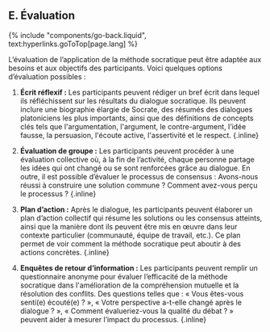 ## E. Évaluation
{% include "components/go-back.liquid", text:hyperlinks.goToTop[page.lang] %}

L’évaluation de l’application de la méthode socratique peut être adaptée aux besoins et aux objectifs des participants. Voici quelques options d’évaluation possibles :

1. **Écrit réflexif :** Les participants peuvent rédiger un bref écrit dans lequel ils réfléchissent sur les résultats du dialogue socratique. Ils peuvent inclure une biographie élargie de Socrate, des résumés des dialogues platoniciens les plus importants, ainsi que des définitions de concepts clés tels que l'argumentation, l'argument, le contre-argument, l’idée fausse, la persuasion, l'écoute active, l'assertivité et le respect. {.inline}

2. **Évaluation de groupe :** Les participants peuvent procéder à une évaluation collective où, à la fin de l’activité, chaque personne partage les idées qui ont changé ou se sont renforcées grâce au dialogue. En outre, il est possible d’évaluer le processus de consensus : Avons-nous réussi à construire une solution commune ? Comment avez-vous perçu le processus ? {.inline}

3. **Plan d’action :** Après le dialogue, les participants peuvent élaborer un plan d’action collectif qui résume les solutions ou les consensus atteints, ainsi que la manière dont ils peuvent être mis en œuvre dans leur contexte particulier (communauté, équipe de travail, etc.). Ce plan permet de voir comment la méthode socratique peut aboutir à des actions concrètes. {.inline}

4. **Enquêtes de retour d’information :** Les participants peuvent remplir un questionnaire anonyme pour évaluer l’efficacité de la méthode socratique dans l'amélioration de la compréhension mutuelle et la résolution des conflits. Des questions telles que : « Vous êtes-vous senti(e) écouté(e) ? », « Votre perspective a-t-elle changé après le dialogue ? », « Comment évalueriez-vous la qualité du débat ? » peuvent aider à mesurer l’impact du processus. {.inline}
